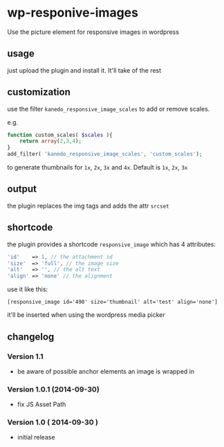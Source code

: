 wp-responive-images
===================

Use the picture element for responsive images in wordpress

## usage

just upload the plugin and install it. It'll take of the rest

## customization

use the filter `kanedo_responsive_image_scales` to add or remove scales.

e.g.
```php
function custom_scales( $scales ){
	return array(2,3,4);
}
add_filter( 'kanedo_responsive_image_scales', 'custom_scales');
```
to generate thumbnails for `1x`, `2x`, `3x` and `4x`. Default is `1x`, `2x`, `3x`

## output
the plugin replaces the img tags and adds the attr `srcset`

## shortcode

the plugin provides a shortcode `responsive_image` which has 4 attributes:
``` php
'id'    => 1, // the attachment id
'size' 	=> 'full', // the image size
'alt'	=> '', // the alt text
'align' => 'none' // the alignment
```

use it like this:
```
[responsive_image id='490' size='thumbnail' alt='test' align='none']
```

it'll be inserted when using the wordpress media picker

## changelog
### Version 1.1
- be aware of possible anchor elements an image is wrapped in

### Version 1.0.1 (2014-09-30)
- fix JS Asset Path

### Version 1.0 ( 2014-09-30 )
- initial release
